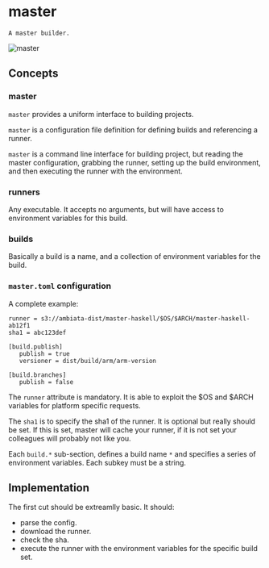 master
======

```
A master builder.
```

![master](http://vignette3.wikia.nocookie.net/lego/images/9/97/VitruviusTheAwesome.jpg/revision/latest?cb=20131123165335)

Concepts
--------

### master

`master` provides a uniform interface to building projects.

`master` is a configuration file definition for defining builds and
referencing a runner.

`master` is a command line interface for building project, but reading
the master configuration, grabbing the runner, setting up the build
environment, and then executing the runner with the environment.

### runners

Any executable. It accepts no arguments, but will have access to
environment variables for this build.

### builds

Basically a build is a name, and a collection of environment variables
for the build.

### `master.toml` configuration

A complete example:

```
runner = s3://ambiata-dist/master-haskell/$OS/$ARCH/master-haskell-ab12f1
sha1 = abc123def

[build.publish]
   publish = true
   versioner = dist/build/arm/arm-version

[build.branches]
   publish = false
```

The `runner` attribute is mandatory. It is able to exploit the $OS and $ARCH
variables for platform specific requests.

The `sha1` is to specify the sha1 of the runner. It is optional but really
should be set. If this is set, master will cache your runner, if it is not
set your colleagues will probably not like you.

Each `build.*` sub-section, defines a build name `*` and specifies a series
of environment variables. Each subkey must be a string.


Implementation
--------------

The first cut should be extreamlly basic. It should:
 - parse the config.
 - download the runner.
 - check the sha.
 - execute the runner with the environment variables for the specific build set.
